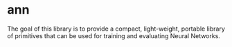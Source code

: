 # ann

The goal of this library is to provide a compact, light-weight, portable library
of primitives that can be used for training and evaluating Neural Networks.

